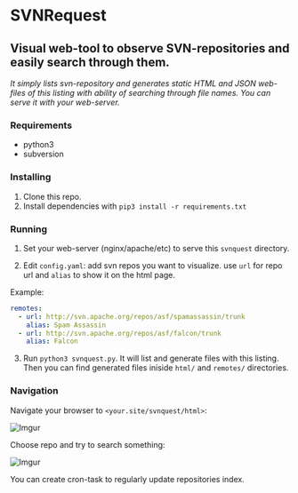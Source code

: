 # SVNRequest

## Visual web-tool to observe SVN-repositories and easily search through them.

*It simply lists svn-repository and generates static HTML and JSON web-files of this listing with ability of searching through file names. You can serve it with your web-server.*

### Requirements
- python3
- subversion

### Installing
1. Clone this repo.
2. Install dependencies with `pip3 install -r requirements.txt`

### Running
1. Set your web-server (nginx/apache/etc) to serve this `svnquest` directory.

2. Edit `config.yaml`: add svn repos you want to visualize. use `url` for repo url and `alias` to show it on the html page. 

Example:

```yaml
remotes:
  - url: http://svn.apache.org/repos/asf/spamassassin/trunk
    alias: Spam Assassin
  - url: http://svn.apache.org/repos/asf/falcon/trunk
    alias: Falcon
```
3. Run `python3 svnquest.py`. It will list and generate files with this listing. Then you can find generated files iniside `html/` and `remotes/` directories.

### Navigation

Navigate your browser to `<your.site/svnquest/html>`:

![Imgur](https://i.imgur.com/WQ0kymZ.png)

Choose repo and try to search something:

![Imgur](https://i.imgur.com/YhG3Emm.png)

You can create cron-task to regularly update repositories index.
